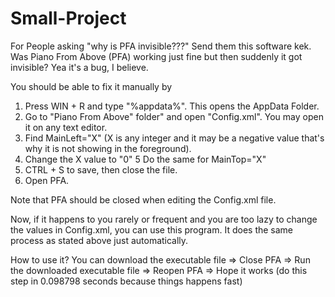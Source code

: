 # Small-Project

For People asking "why is PFA invisible???" Send them this software kek.
Was Piano From Above (PFA) working just fine but then suddenly it got invisible? Yea it's a bug, I believe.
  
  You should be able to fix it manually by
  1. Press WIN + R and type "%appdata%". This opens the AppData Folder.
  2. Go to "Piano From Above" folder" and open "Config.xml". You may open it on any text editor.
  3. Find MainLeft="X" (X is any integer and it may be a negative value that's why it is not showing in the foreground).
  4. Change the X value to "0"
  5 Do the same for MainTop="X"
  6. CTRL + S to save, then close the file.
  7. Open PFA. 
  
  Note that PFA should be closed when editing the Config.xml file.
  
Now, if it happens to you rarely or frequent and you are too lazy to change the values in Config.xml, you can use this program.
It does the same process as stated above just automatically. 

How to use it?
You can download the executable file => Close PFA => Run the downloaded executable file => Reopen PFA => Hope it works (do this step in 0.098798 seconds because things happens fast)
